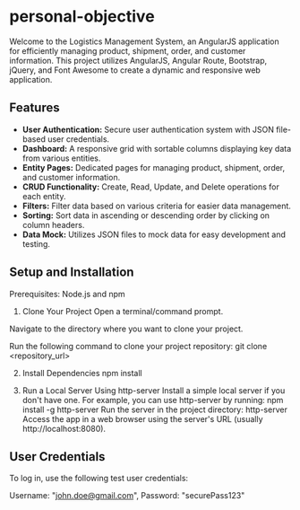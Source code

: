# personal-objective

Welcome to the Logistics Management System, an AngularJS application for efficiently managing product, shipment, order, and customer information. This project utilizes AngularJS, Angular Route, Bootstrap, jQuery, and Font Awesome to create a dynamic and responsive web application.

## Features

- **User Authentication:** Secure user authentication system with JSON file-based user credentials.
- **Dashboard:** A responsive grid with sortable columns displaying key data from various entities.
- **Entity Pages:** Dedicated pages for managing product, shipment, order, and customer information.
- **CRUD Functionality:** Create, Read, Update, and Delete operations for each entity.
- **Filters:** Filter data based on various criteria for easier data management.
- **Sorting:** Sort data in ascending or descending order by clicking on column headers.
- **Data Mock:** Utilizes JSON files to mock data for easy development and testing.

## Setup and Installation

Prerequisites:
Node.js and npm 

1. Clone Your Project
Open a terminal/command prompt.

Navigate to the directory where you want to clone your project.

Run the following command to clone your project repository: git clone <repository_url>

2. Install Dependencies
    npm install

3. Run a Local Server Using http-server
   Install a simple local server if you don't have one. 
   For example, you can use http-server by running: npm install -g http-server 
   Run the server in the project directory: http-server
   Access the app in a web browser using the server's URL (usually http://localhost:8080).

## User Credentials
To log in, use the following test user credentials:

   Username: "john.doe@gmail.com",
   Password: "securePass123"